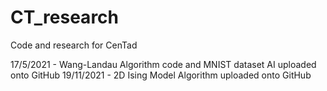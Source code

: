 # CT_research

Code and research for CenTad 

17/5/2021 - Wang-Landau Algorithm code and MNIST dataset AI uploaded onto GitHub
19/11/2021 - 2D Ising Model Algorithm uploaded onto GitHub
